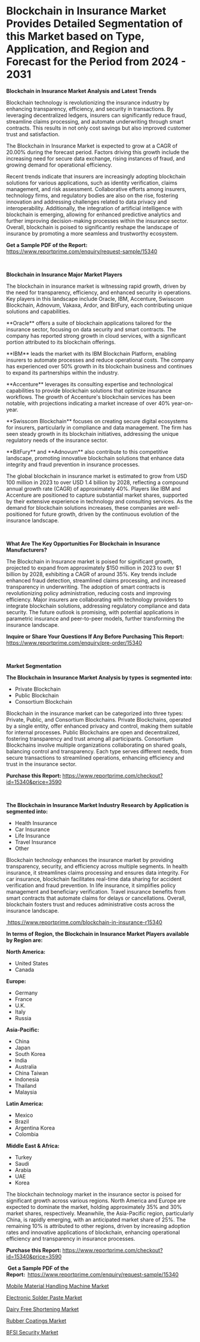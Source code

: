 <p><h1>Blockchain in Insurance Market Provides Detailed Segmentation of this Market based on Type, Application, and Region and Forecast for the Period from 2024 - 2031</h1></p><p><strong>Blockchain in Insurance Market Analysis and Latest Trends</strong></p>
<p><p>Blockchain technology is revolutionizing the insurance industry by enhancing transparency, efficiency, and security in transactions. By leveraging decentralized ledgers, insurers can significantly reduce fraud, streamline claims processing, and automate underwriting through smart contracts. This results in not only cost savings but also improved customer trust and satisfaction. </p><p>The Blockchain in Insurance Market is expected to grow at a CAGR of 20.00% during the forecast period. Factors driving this growth include the increasing need for secure data exchange, rising instances of fraud, and growing demand for operational efficiency. </p><p>Recent trends indicate that insurers are increasingly adopting blockchain solutions for various applications, such as identity verification, claims management, and risk assessment. Collaborative efforts among insurers, technology firms, and regulatory bodies are also on the rise, fostering innovation and addressing challenges related to data privacy and interoperability. Additionally, the integration of artificial intelligence with blockchain is emerging, allowing for enhanced predictive analytics and further improving decision-making processes within the insurance sector. Overall, blockchain is poised to significantly reshape the landscape of insurance by promoting a more seamless and trustworthy ecosystem.</p></p>
<p><strong>Get a Sample PDF of the Report:&nbsp;</strong> <a href="https://www.reportprime.com/enquiry/request-sample/15340">https://www.reportprime.com/enquiry/request-sample/15340</a></p>
<p>&nbsp;</p>
<p><strong>Blockchain in Insurance Major Market Players</strong></p>
<p><p>The blockchain in insurance market is witnessing rapid growth, driven by the need for transparency, efficiency, and enhanced security in operations. Key players in this landscape include Oracle, IBM, Accenture, Swisscom Blockchain, Adnovum, Vakaxa, Ardor, and BitFury, each contributing unique solutions and capabilities.</p><p>**Oracle** offers a suite of blockchain applications tailored for the insurance sector, focusing on data security and smart contracts. The company has reported strong growth in cloud services, with a significant portion attributed to its blockchain offerings.</p><p>**IBM** leads the market with its IBM Blockchain Platform, enabling insurers to automate processes and reduce operational costs. The company has experienced over 50% growth in its blockchain business and continues to expand its partnerships within the industry.</p><p>**Accenture** leverages its consulting expertise and technological capabilities to provide blockchain solutions that optimize insurance workflows. The growth of Accenture's blockchain services has been notable, with projections indicating a market increase of over 40% year-on-year.</p><p>**Swisscom Blockchain** focuses on creating secure digital ecosystems for insurers, particularly in compliance and data management. The firm has seen steady growth in its blockchain initiatives, addressing the unique regulatory needs of the insurance sector.</p><p>**BitFury** and **Adnovum** also contribute to this competitive landscape, promoting innovative blockchain solutions that enhance data integrity and fraud prevention in insurance processes.</p><p>The global blockchain in insurance market is estimated to grow from USD 100 million in 2023 to over USD 1.4 billion by 2028, reflecting a compound annual growth rate (CAGR) of approximately 40%. Players like IBM and Accenture are positioned to capture substantial market shares, supported by their extensive experience in technology and consulting services. As the demand for blockchain solutions increases, these companies are well-positioned for future growth, driven by the continuous evolution of the insurance landscape.</p></p>
<p>&nbsp;</p>
<p><strong>What Are The Key Opportunities For Blockchain in Insurance Manufacturers?</strong></p>
<p><p>The Blockchain in Insurance market is poised for significant growth, projected to expand from approximately $150 million in 2023 to over $1 billion by 2028, exhibiting a CAGR of around 35%. Key trends include enhanced fraud detection, streamlined claims processing, and increased transparency in underwriting. The adoption of smart contracts is revolutionizing policy administration, reducing costs and improving efficiency. Major insurers are collaborating with technology providers to integrate blockchain solutions, addressing regulatory compliance and data security. The future outlook is promising, with potential applications in parametric insurance and peer-to-peer models, further transforming the insurance landscape.</p></p>
<p><strong>Inquire or Share Your Questions If Any Before Purchasing This Report:</strong> <a href="https://www.reportprime.com/enquiry/pre-order/15340">https://www.reportprime.com/enquiry/pre-order/15340</a></p>
<p>&nbsp;</p>
<p><strong>Market Segmentation</strong></p>
<p><strong>The Blockchain in Insurance Market Analysis by types is segmented into:</strong></p>
<p><ul><li>Private Blockchain</li><li>Public Blockchain</li><li>Consortium Blockchain</li></ul></p>
<p><p>Blockchain in the insurance market can be categorized into three types: Private, Public, and Consortium Blockchains. Private Blockchains, operated by a single entity, offer enhanced privacy and control, making them suitable for internal processes. Public Blockchains are open and decentralized, fostering transparency and trust among all participants. Consortium Blockchains involve multiple organizations collaborating on shared goals, balancing control and transparency. Each type serves different needs, from secure transactions to streamlined operations, enhancing efficiency and trust in the insurance sector.</p></p>
<p><strong>Purchase this Report:&nbsp;</strong><a href="https://www.reportprime.com/checkout?id=15340&price=3590">https://www.reportprime.com/checkout?id=15340&price=3590</a></p>
<p>&nbsp;</p>
<p><strong>The Blockchain in Insurance Market Industry Research by Application is segmented into:</strong></p>
<p><ul><li>Health Insurance</li><li>Car Insurance</li><li>Life Insurance</li><li>Travel Insurance</li><li>Other</li></ul></p>
<p><p>Blockchain technology enhances the insurance market by providing transparency, security, and efficiency across multiple segments. In health insurance, it streamlines claims processing and ensures data integrity. For car insurance, blockchain facilitates real-time data sharing for accident verification and fraud prevention. In life insurance, it simplifies policy management and beneficiary verification. Travel insurance benefits from smart contracts that automate claims for delays or cancellations. Overall, blockchain fosters trust and reduces administrative costs across the insurance landscape.</p></p>
<p><a href="https://www.reportprime.com/blockchain-in-insurance-r15340">&nbsp;https://www.reportprime.com/blockchain-in-insurance-r15340</a></p>
<p><strong>In terms of Region, the Blockchain in Insurance Market Players available by Region are:</strong></p>
<p>
    <p> <strong> North America: </strong>
        <ul>
            <li>United States</li>
            <li>Canada</li>
        </ul>
        </p> 
    <p> <strong> Europe: </strong>
        <ul>
            <li>Germany</li>
            <li>France</li>
            <li>U.K.</li>
            <li>Italy</li>
            <li>Russia</li>
        </ul>
        </p> 
    <p> <strong> Asia-Pacific: </strong>
        <ul>
            <li>China</li>
            <li>Japan</li>
            <li>South Korea</li>
            <li>India</li>
            <li>Australia</li>
            <li>China Taiwan</li>
            <li>Indonesia</li>
            <li>Thailand</li>
            <li>Malaysia</li>
        </ul>
        </p> 
    <p> <strong> Latin America: </strong>
        <ul>
            <li>Mexico</li>
            <li>Brazil</li>
            <li>Argentina Korea</li>
            <li>Colombia</li>
        </ul>
        </p> 
    <p> <strong> Middle East & Africa: </strong>
        <ul>
            <li>Turkey</li>
            <li>Saudi</li>
            <li>Arabia</li>
            <li>UAE</li>
            <li>Korea</li>
        </ul>
    </p>
    </p>
<p><p>The blockchain technology market in the insurance sector is poised for significant growth across various regions. North America and Europe are expected to dominate the market, holding approximately 35% and 30% market shares, respectively. Meanwhile, the Asia-Pacific region, particularly China, is rapidly emerging, with an anticipated market share of 25%. The remaining 10% is attributed to other regions, driven by increasing adoption rates and innovative applications of blockchain, enhancing operational efficiency and transparency in insurance processes.</p></p>
<p><strong>Purchase this Report: </strong><a href="https://www.reportprime.com/checkout?id=15340&price=3590">https://www.reportprime.com/checkout?id=15340&price=3590</a></p>
<p>&nbsp;<strong>Get a Sample PDF of the Report:&nbsp;&nbsp;</strong><a href="https://www.reportprime.com/enquiry/request-sample/15340">https://www.reportprime.com/enquiry/request-sample/15340</a></p>
<p><strong></strong></p>
<p><p><a href="https://www.linkedin.com/pulse/global-mobile-material-handling-machine-industry-types-applications-rurcf?trackingId=OKhUJOhTSC%2BrH0g5MbSYww%3D%3D">Mobile Material Handling Machine Market</a></p><p><a href="https://medium.com/@cpierre31945/the-electronic-solder-paste-market-is-experiencing-higher-than-anticipated-demand-compared-to-fb35654cfa27">Electronic Solder Paste Market</a></p><p><a href="https://www.linkedin.com/pulse/dairy-free-shortening-market-global-insights-sales-trends-ixg2e?trackingId=ozRMmpFwS%2FWHE1yNWpF7%2BQ%3D%3D">Dairy Free Shortening Market</a></p><p><a href="https://issuu.com/reportprime-2/docs/rubber-coatings-market-size-2030.pp_e9249bbe6d518d">Rubber Coatings Market</a></p><p><a href="https://github.com/JakirUddin511/Market-Research-Report-List-1/blob/main/bfsi-security-market.md">BFSI Security Market</a></p></p>